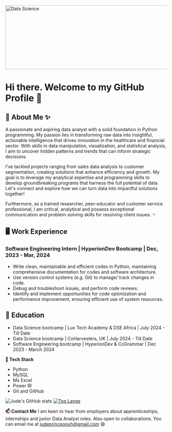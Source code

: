 <img align="center" alt="Data Science" width="1000" height="200" src="https://media.licdn.com/dms/image/C4D12AQESj72-s5gEKg/article-cover_image-shrink_600_2000/0/1626753867110?e=2147483647&v=beta&t=Kf7YAuwZtyCGYLNch-Mgc5eOC-7h7uL_dnBAIgsAFRQ">

# Hi there. Welcome to my GitHub Profile 👋

## 📝 About Me ✨
A passionate and aspiring data analyst with a solid foundation in Python programming. My passion lies in transforming raw data into insightful, actionable intelligence that drives innovation in the healthcare and financial sector. With skills in data manipulation, visualization, and statistical analysis, I aim to uncover hidden patterns and trends that can inform strategic decisions. 

I've tackled projects ranging from sales data analysis to customer segmentation, creating solutions that enhance efficiency and growth. My goal is to leverage my analytical expertise and programming skills to develop groundbreaking programs that harness the full potential of data. Let's connect and explore how we can turn data into impactful solutions together!

Furthermore, as a trained researcher, peer-educator and customer service professional, I am critical, analytical and possess exceptional communication and problem-solving skills for resolving client issues. ✨

## 🖥️ Work Experience
### Software Engineering Intern | HyperionDev Bootcamp |   Dec, 2023 - Mar, 2024
* Write clean, maintainable and efficient codes in Python, maintaining comprehensive documentation for codes and software architecture.
* Use version control systems  (e.g. Git) to manage/ track changes in code.
* Debug and troubleshoot issues, and perform code reviews.
* Identify and implement opportunities for code optimization and performance improvement, ensuring efficient use of system resources.

## 📝 Education
* Data Science bootcamp         | Lux Tech Academy & DSE Africa      | July 2024 - Till Date
* Data Science bootcamp         | CoHarvesters, UK                   | July 2024 - Till Date
* Software Engineering bootcamp | HyperionDev & CoGrammar            | Dec 2023 - March 2024

**🌱 Tech Stack**
* Python
* MySQL
* Ms Excel
* Power BI
* Git and GitHub

![Jude's GitHub stats](https://github-readme-stats.vercel.app/api?username=Judeonuh&theme=chartreuse-dark&show_icons=true)
[![Top Langs](https://github-readme-stats.vercel.app/api/top-langs/?username=Judeonuh&layout=compact&theme=chartreuse-dark)](https://github.com/Judeonuh/github-readme-stats)

**📫 Contact Me**
I am keen to hear from employers about apprenticeships, internships and junior Data Analyst roles. Also open to collaborations. You can email me at judeprinceonuh@gmail.com 😄
